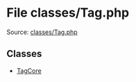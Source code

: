 File classes/Tag.php
=========

Source: [classes/Tag.php](https://github.com/PrestaShop/PrestaShop/blob/1.6.0.8/classes/Tag.php)


Classes
-------

* [TagCore](class.TagCore.md)

